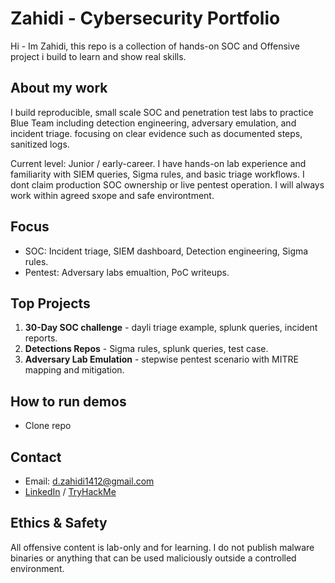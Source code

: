 # Zahidi - Cybersecurity Portfolio

Hi - Im Zahidi, this repo is a collection of hands-on SOC and Offensive project i build to learn and show real skills.

## About my work 
I build reproducible, small scale SOC and penetration test labs to practice Blue Team including detection engineering, adversary emulation, and incident triage. focusing on clear evidence such as documented steps, sanitized logs.

Current level: Junior / early-career. I have hands-on lab experience and familiarity with SIEM queries, Sigma rules, and basic triage workflows. I dont claim production SOC ownership or live pentest operation. I will always work within agreed sxope and safe environtment.

## Focus
- SOC: Incident triage, SIEM dashboard, Detection engineering, Sigma rules.
- Pentest: Adversary labs emualtion, PoC writeups.

## Top Projects
1. **30-Day SOC challenge** - dayli triage example, splunk queries, incident reports.
2. **Detections Repos** - Sigma rules, splunk queries, test case.
3. **Adversary Lab Emulation** - stepwise pentest scenario with MITRE mapping and mitigation.

## How to run demos
- Clone repo

## Contact
- Email: d.zahidi1412@gmail.com
- [LinkedIn](https://www.linkedin.com/in/zahidi-d-kusuma-858aab185/) / [TryHackMe](https://tryhackme.com/p/d.zahidi1412)

## Ethics & Safety
All offensive content is lab-only and for learning. I do not publish malware binaries or anything that can be used maliciously outside a controlled environment.
